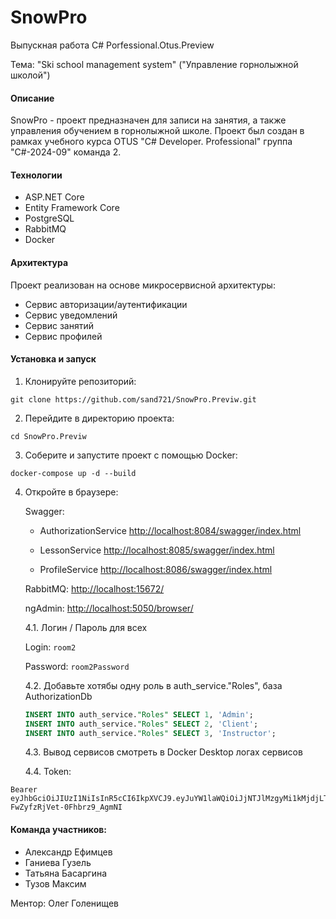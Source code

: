 # SnowPro
Выпускная работа C# Porfessional.Otus.Preview

Тема: "Ski school management system" ("Управление горнолыжной школой")

#### Описание
SnowPro - проект предназначен для записи на занятия, а также управления обучением в горнолыжной школе.
Проект был создан в рамках учебного курса OTUS "C# Developer. Professional" группа "C#-2024-09" команда 2.

#### Технологии
- ASP.NET Core
- Entity Framework Core
- PostgreSQL
- RabbitMQ
- Docker

#### Архитектура

Проект реализован на основе микросервисной архитектуры:
- Сервис авторизации/аутентификации
- Сервис уведомлений
- Сервис занятий
- Сервис профилей

#### Установка и запуск

1. Клонируйте репозиторий:

```
git clone https://github.com/sand721/SnowPro.Previw.git
```

2. Перейдите в директорию проекта:

```
cd SnowPro.Previw
```

3. Соберите и запустите проект с помощью Docker:

```
docker-compose up -d --build
```

4. Откройте в браузере:

	Swagger:
							
	- AuthorizationService [http://localhost:8084/swagger/index.html](http://localhost:8084/swagger/index.html)
	
	- LessonService [http://localhost:8085/swagger/index.html](http://localhost:8085/swagger/index.html)
	
	- ProfileService [http://localhost:8086/swagger/index.html](http://localhost:8086/swagger/index.html)

   RabbitMQ:  [http://localhost:15672/](http://localhost:15672/)

   ngAdmin:   [http://localhost:5050/browser/](http://localhost:5050/browser/)

	4.1. Логин / Пароль для всех
   
	Login: `room2`
   
	Password: `room2Password`

	4.2. Добавьте хотябы одну роль в auth_service."Roles", база AuthorizationDb
   ```sql 
   INSERT INTO auth_service."Roles" SELECT 1, 'Admin';
   INSERT INTO auth_service."Roles" SELECT 2, 'Client';
   INSERT INTO auth_service."Roles" SELECT 3, 'Instructor';
   ```

	4.3. Вывод сервисов смотреть в Docker Desktop логах сервисов

	4.4. Token:
```
Bearer eyJhbGciOiJIUzI1NiIsInR5cCI6IkpXVCJ9.eyJuYW1laWQiOiJjNTJlMzgyMi1kMjdjLTRkNTctOTZiNi0zMDk2ODc2NTY0NmMiLCJ1bmlxdWVfbmFtZSI6ImFkbWluIiwicm9sZSI6IkFkbWluIiwibmJmIjoxNzQ1MjQ3MzU0LCJleHAiOjE3NDUzMzM3NTQsImlhdCI6MTc0NTI0NzM1NCwiaXNzIjoiQXV0aG9yaXphdGlvblNlcnZpY2UiLCJhdWQiOiJBdXRob3JpemF0aW9uU2VydmljZS5hcGkifQ.ooM3r8Gzbiv_4ruNO-FwZyfzRjVet-0Fhbrz9_AgmNI
```

#### Команда участников:

- Александр Ефимцев
- Ганиева Гузель
- Татьяна Басаргина
- Тузов Максим

Ментор: Олег Голенищев
